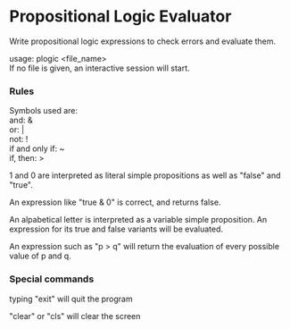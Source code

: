 # Propositional Logic Evaluator

Write propositional logic expressions to check errors and evaluate them.

usage: plogic \<file_name>  
If no file is given, an interactive session will start.

### Rules

Symbols used are:  
and: &  
or: |  
not: !  
if and only if: ~  
if, then: >

1 and 0 are interpreted as literal simple propositions as well as "false" and "true".

An expression like "true & 0" is correct, and returns false.

An alpabetical letter is interpreted as a variable simple proposition. An expression for its true and false variants will be evaluated.

An expression such as "p > q" will return the evaluation of every possible value of p and q.

### Special commands

typing "exit" will quit the program

"clear" or "cls" will clear the screen